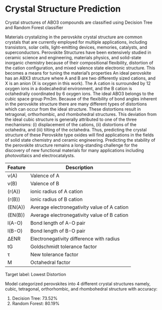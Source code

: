 # Crystal Structure Prediction

Crystal structures of ABO3 compounds are classified using Decision Tree and Random Forest classifier

Materials crystalizing in the perovskite crystal structure are common crystals that are currently employed for multiple applications, including transistors, solar cells, light-emitting devices, memories, catalysts, and superconductors. Perovskite Structures have been extensively studied in ceramic science and engineering, materials physics, and solid-state inorganic chemistry because of their compositional flexibility, distortion of the cation configuration, and mixed valence state electronic structure. This becomes a means for tuning the material’s properties An ideal perovskite has an ABX3 structure where A and B are two differently sized cations, and X is an anion (X is oxygen in this work). The A cation is surrounded by 12 oxygen ions in a dodecahedral environment, and the B cation is octahedrally coordinated by 6 oxygen ions. The ideal ABO3 belongs to the cubic space group Pm3m. Because of the flexibility of bond angles inherent in the perovskite structure there are many different types of distortions which can occur from the ideal structure. These distortions result in tetragonal, orthorhombic, and rhombohedral structures. This deviation from the ideal cubic structure is generally attributed to one of the three mechanisms: (i) displacement of the cations, (ii) distortions of the octahedra, and (iii) tilting of the octahedra. Thus, predicting the crystal structure of these Perovskite type oxides will find applications in the fields of solid state chemistry and ceramic engineering. Predicting the stability of the perovskite structure remains a long-standing challenge for the discovery of new functional materials for many applications including photovoltaics and electrocatalysts.

| Feature | Description |
|---------|-------------|
| v(A) | Valence of A |
| v(B) | Valence of B |
| (r(A)) | ionic radius of A cation |
| (r(B)) | ionic radius of B cation |
| (EN(A)) | Average electronegativity value of A cation |
| (EN(B)) | Average electronegativity value of B cation |
| l(A-O) | Bond length of A-O pair |
| l(B-O) | Bond length of B-O pair |
| ΔENR | Electronegativity difference with radius |
| tG | Goldschmidt tolerance factor |
| τ | New tolerance factor |
| Μ | Octahedral factor |

Target label: Lowest Distortion

Model categorized perovskites into 4 different crystal structures namely, cubic, tetragonal, orthorhombic, and rhombohedral structure with accuracy:
1. Decision Tree: 73.52%
2. Random Forest: 80.19%

